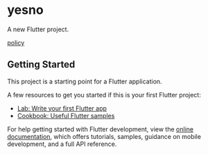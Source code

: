 # yesno

A new Flutter project.

[policy](https://docs.google.com/document/d/1tlqlJ_PnvHF51sBf8DS_Vof2X3qbrLzvs7hgDah4d_c/edit?usp=sharing)

## Getting Started

This project is a starting point for a Flutter application.

A few resources to get you started if this is your first Flutter project:

- [Lab: Write your first Flutter app](https://docs.flutter.dev/get-started/codelab)
- [Cookbook: Useful Flutter samples](https://docs.flutter.dev/cookbook)

For help getting started with Flutter development, view the
[online documentation](https://docs.flutter.dev/), which offers tutorials,
samples, guidance on mobile development, and a full API reference.
